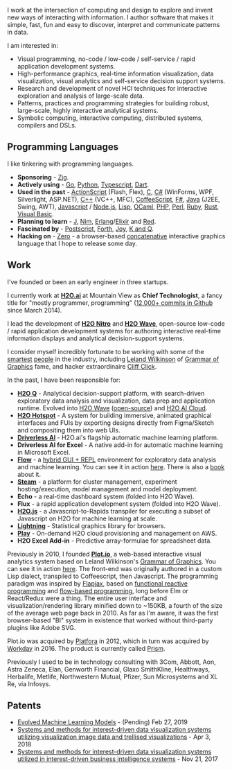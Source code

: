 <!-- ![El P](img/hero.jpg) -->

I work at the intersection of computing and design to explore and invent new ways of interacting with information. I author software that makes it simple, fast, fun and easy to discover, interpret and communicate patterns in data.

I am interested in:

- Visual programming, no-code / low-code / self-service / rapid application development systems.
- High-performance graphics, real-time information visualization, data visualization, visual analytics and self-service decision support systems.
- Research and development of novel HCI techniques for interactive exploration and analysis of large-scale data.
- Patterns, practices and programming strategies for building robust, large-scale, highly interactive analytical systems.
- Symbolic computing, interactive computing, distributed systems, compilers and DSLs.

## Programming Languages

I like tinkering with programming languages.

- **Sponsoring** - [Zig](https://ziglang.org/).
- **Actively using** - [Go](https://golang.org/), [Python](https://www.python.org/), [Typescript](https://www.typescriptlang.org/), [Dart](https://dart.dev).
- **Used in the past** - [ActionScript](https://en.wikipedia.org/wiki/ActionScript) (Flash, Flex), [C](http://www.open-std.org/jtc1/sc22/wg14/), [C#](https://docs.microsoft.com/en-us/dotnet/csharp/) (WinForms, WPF, Silverlight, ASP.NET), [C++](https://isocpp.org/) (VC++, MFC), [CoffeeScript](https://coffeescript.org/), [F#](https://fsharp.org/), [Java](https://www.jwz.org/doc/java.html) (J2EE, Swing, AWT), [Javascript](https://developer.mozilla.org/en-US/docs/Web/JavaScript) / [Node.js](https://nodejs.org/en/), [Lisp](http://www.paulgraham.com/rootsoflisp.html), [OCaml](https://ocaml.org/), [PHP](https://www.php.net/), [Perl](https://www.perl.org/), [Ruby](https://www.ruby-lang.org/en/), [Rust](https://www.rust-lang.org/), [Visual Basic](https://en.wikipedia.org/wiki/Visual_Basic).
- **Planning to learn** - [J](https://www.jsoftware.com/#/), [Nim](https://nim-lang.org/), [Erlang](https://www.erlang.org/)/[Elixir](https://elixir-lang.org/) and [Red](https://www.red-lang.org/).
- **Fascinated by** - [Postscript](https://en.wikipedia.org/wiki/PostScript), [Forth](https://forth-standard.org/), [Joy](http://joy-lang.org/), [K and Q](https://code.kx.com/q/learn/startingkdb/language/).
- **Hacking on** - [Zero](https://zero-lang.org/) - a browser-based [concatenative](https://concatenative.org/) interactive graphics language that I hope to release some day.

## Work

I've founded or been an early engineer in three startups.

I currently work at **[H2O.ai](https://h2o.ai)** at Mountain View as **Chief Technologist**, a fancy title for "mostly programmer, programming" ([12,000+ commits in Github](https://github.com/lo5) since March 2014).

I lead the development of **[H2O Nitro](https://nitro.h2o.ai)** and **[H2O Wave](https://wave.h2o.ai)**, open-source low-code / rapid application development systems for authoring interactive real-time information displays and analytical decision-support systems.

I consider myself incredibly fortunate to be working with some of the [smartest](https://youtu.be/xAhWaveAYV5_PY?t=23) [people](https://twitter.com/CrunchingData/status/1187627135952769029) in the industry, including [Leland Wilkinson](https://en.wikipedia.org/wiki/Leland_Wilkinson) of [Grammar of Graphics](https://www.springer.com/gp/book/9780387245447) fame, and hacker extraordinaire [Cliff Click](https://www.infoq.com/profile/Cliff-Click/).

In the past, I have been responsible for:

- **[H2O Q](https://twitter.com/crunchingdata/status/1187627135952769029)** - Analytical decision-support platform, with search-driven exploratory data analysis and visualization, data prep and application runtime. Evolved into [H2O Wave](https://wave.h2o.ai) ([open-source](https://github.com/h2oai/wave)) and [H2O AI Cloud](https://h2o.ai/platform/ai-cloud/).
- **[H2O Hotspot](https://youtu.be/S9cmi89fvT8)** - A system for building immersive, animated graphical interfaces and FUIs by exporting designs directly from Figma/Sketch and compositing them into web UIs.
- **[Driverless AI](https://www.h2o.ai/products/h2o-driverless-ai/)** - H2O.ai's flagship automatic machine learning platform.
- **Driverless AI for Excel** - A native add-in for automatic machine learning in Microsoft Excel.
- **[Flow](https://github.com/h2oai/h2o-flow)** - a [hybrid GUI + REPL](https://www.h2o.ai/blog/introducing-flow/) environment for exploratory data analysis and machine learning. You can see it in action [here](https://www.youtube.com/results?search_query=h2o+flow). There is also a [book](https://www.oreilly.com/library/view/practical-machine-learning/9781491964590/) about it.
- **[Steam](http://docs.h2o.ai/steam/latest-stable/index.html)** - a platform for cluster management, experiment hosting/execution, model management and model deployment.
- **Echo** - a real-time dashboard system (folded into H2O Wave).
- **Flux** - a rapid application development system (folded into H2O Wave).
- **[H2O.js](https://github.com/h2oai/h2o.js)** - a Javascript-to-Rapids transpiler for executing a subset of Javascript on H2O for machine learning at scale.
- **[Lightning](https://github.com/h2oai/lightning)** - Statistical graphics library for browsers.
- **[Play](http://play.h2o.ai/)** - On-demand H2O cloud provisioning and management on AWS.
- **H2O Excel Add-in** - Predictive array-formulae for spreadsheet data.


Previously in 2010, I founded **[Plot.io](https://twitter.com/plot_io)**, a web-based interactive visual analytics system based on Leland Wilkinson's [Grammar of Graphics](https://www.springer.com/gp/book/9780387245447). You can see it in action [here](https://www.youtube.com/playlist?list=PLuJkLL3TgZXYRDcRxKL-Z0FFUEUmAs0US). The front-end was originally authored in a custom Lisp dialect, transpiled to Coffeescript, then Javascript. The programming paradigm was inspired by [Flapjax](https://www.flapjax-lang.org/), based on [functional reactive programming](https://wiki.haskell.org/Functional_Reactive_Programming) and [flow-based programming](https://en.wikipedia.org/wiki/Flow-based_programming), long before Elm or React/Redux were a thing. The entire user interface and visualization/rendering library minified down to ~150KB, a fourth of the size of the average web page back in 2010. As far as I'm aware, it was the first browser-based "BI" system in existence that worked without third-party plugins like Adobe SVG.

Plot.io was acquired by [Platfora](https://platfora.com/) in 2012, which in turn was acquired by [Workday](https://www.workday.com/) in 2016. The product is currently called [Prism](https://www.workday.com/en-us/products/analytics-reporting/overview.html).

Previously I used to be in technology consulting with 3Com, Abbott, Aon, Astra Zeneca, Elan, Genworth Financial, Glaxo SmithKline, Healthways, Herbalife, Metlife, Northwestern Mutual, Pfizer, Sun Microsystems and XL Re, via Infosys.


## Patents

- [Evolved Machine Learning Models](https://patents.google.com/patent/US20190295000A1/en?oq=USPTO+16%2f287%2c189) - (Pending) Feb 27, 2019
- [Systems and methods for interest-driven data visualization systems utilizing visualization image data and trellised visualizations](https://patents.google.com/patent/US9934299B2/en?oq=US9934299B2) - Apr 3, 2018
- [Systems and methods for interest-driven data visualization systems utilized in interest-driven business intelligence systems](https://patents.google.com/patent/US9824127B2/en?oq=US9824127B2) - Nov 21, 2017

